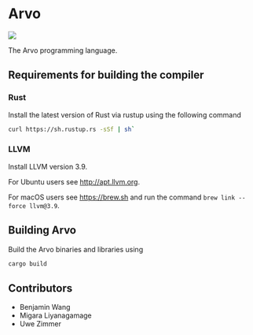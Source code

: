 # Arvo

[<img src="https://travis-ci.org/arvo/arvo.svg?branch=master">](https://travis-ci.org/arvo/arvo)

The Arvo programming language.

## Requirements for building the compiler

### Rust

Install the latest version of Rust via rustup using the following command

```sh
curl https://sh.rustup.rs -sSf | sh`
```

### LLVM

Install LLVM version 3.9.

For Ubuntu users see http://apt.llvm.org.

For macOS users see https://brew.sh and run the command `brew link --force llvm@3.9`.

## Building Arvo

Build the Arvo binaries and libraries using

```sh
cargo build
```

## Contributors

+ Benjamin Wang
+ Migara Liyanagamage
+ Uwe Zimmer
